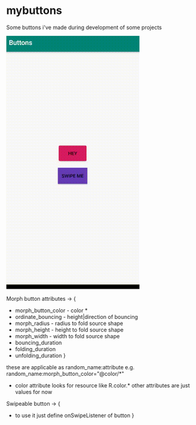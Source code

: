 # mybuttons
Some buttons i've made during development of some projects

![](buttons.gif)

Morph button attributes  ->
{
* morph_button_color - color *
* ordinate_bouncing  - height|direction of bouncing
* morph_radius  -  radius to fold source shape
* morph_height  -  height to fold source shape
* morph_width   -  width to fold source shape
* bouncing_duration
* folding_duration
* unfolding_duration
}

these are applicable as random_name:attribute e.g. random_name:morph_button_color="@color/*"


* color attribute looks for resource like R.color.*
other attributes are just values for now


Swipeable button -> {
* to use it just define onSwipeListener of button
}
